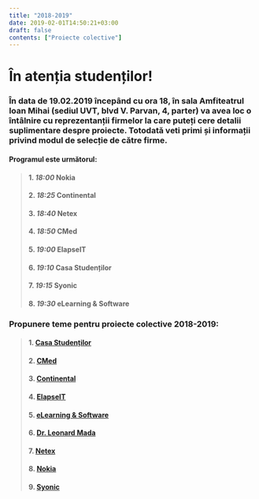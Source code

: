 ```yaml
---
title: "2018-2019"
date: 2019-02-01T14:50:21+03:00
draft: false
contents: ["Proiecte colective"]
---
```

# În atenția studenților!

### În data de 19.02.2019 începând cu ora 18, în sala Amfiteatrul Ioan Mihai (sediul UVT, blvd V. Parvan, 4, parter) va avea loc o întâlnire cu reprezentanții firmelor la care puteți cere detalii suplimentare despre proiecte. Totodată veti primi și informații privind modul de selecție de către firme.

#### Programul este următorul:

>#### 1.  *18:00*  Nokia
>
>#### 2.  *18:25*  Continental
>
>#### 3.  *18:40*  Netex
>
>#### 4.  *18:50*  CMed
>
>#### 5.  *19:00*  ElapseIT
>
>#### 6.  *19:10*  Casa Studenților
>
>#### 7.  *19:15*  Syonic
>
>#### 8.  *19:30*  eLearning & Software

### Propunere teme pentru proiecte  colective 2018-2019:
>#### 1. [Casa Studenților](https://drive.google.com/open?id=1ffDT8ET7Ap_QTecLKyJvVs4JjA4AR0Aj)
>
>#### 2. [CMed](https://drive.google.com/open?id=1JfQRnpG-msCYGDMw95PbH-aNrrH01btD)
>
>#### 3. [Continental](https://drive.google.com/open?id=118SffPeQXnAsObwDg08orUPIhehdsCOw)
>
>#### 4. [ElapseIT](https://drive.google.com/open?id=1htDqeP8rD6K_Un1wUOzEOLylubnLDzib)
>
>#### 5. [eLearning & Software](https://drive.google.com/open?id=1DRugOJMqR70_Iz9po-eMLK7vHOQpRpbK)
>
>#### 6. [Dr. Leonard Mada](https://drive.google.com/drive/folders/https://drive.google.com/open?id=1frD0ziRnzL1UkdV-DpSaXwbNgf57brdw)
>
>#### 7. [Netex](https://drive.google.com/open?id=1V-kzyKfooX5ZZ2ibrmRC5_E7h_TZcXEs)
>
>#### 8. [Nokia](https://drive.google.com/open?id=14HdB7iHacTlqip5PLoQWShmbkZMA_Ayc)
>
>#### 9. [Syonic](https://drive.google.com/open?id=1c6LIt0rCGjgLEgUZysAHp68MdGgEZBN4)
